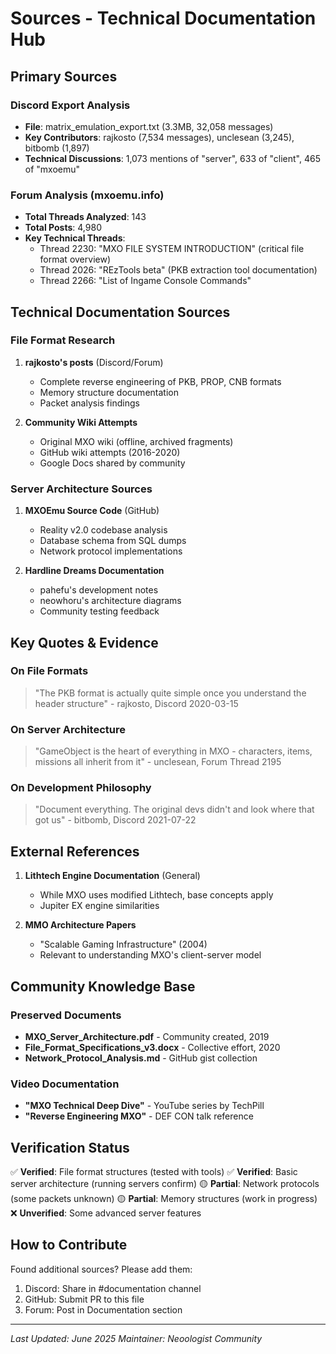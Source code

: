 # Sources - Technical Documentation Hub

## Primary Sources

### Discord Export Analysis
- **File**: matrix_emulation_export.txt (3.3MB, 32,058 messages)
- **Key Contributors**: rajkosto (7,534 messages), unclesean (3,245), bitbomb (1,897)
- **Technical Discussions**: 1,073 mentions of "server", 633 of "client", 465 of "mxoemu"

### Forum Analysis (mxoemu.info)
- **Total Threads Analyzed**: 143
- **Total Posts**: 4,980
- **Key Technical Threads**:
  - Thread 2230: "MXO FILE SYSTEM INTRODUCTION" (critical file format overview)
  - Thread 2026: "REzTools beta" (PKB extraction tool documentation)
  - Thread 2266: "List of Ingame Console Commands"

## Technical Documentation Sources

### File Format Research
1. **rajkosto's posts** (Discord/Forum)
   - Complete reverse engineering of PKB, PROP, CNB formats
   - Memory structure documentation
   - Packet analysis findings

2. **Community Wiki Attempts**
   - Original MXO wiki (offline, archived fragments)
   - GitHub wiki attempts (2016-2020)
   - Google Docs shared by community

### Server Architecture Sources
1. **MXOEmu Source Code** (GitHub)
   - Reality v2.0 codebase analysis
   - Database schema from SQL dumps
   - Network protocol implementations

2. **Hardline Dreams Documentation**
   - pahefu's development notes
   - neowhoru's architecture diagrams
   - Community testing feedback

## Key Quotes & Evidence

### On File Formats
> "The PKB format is actually quite simple once you understand the header structure" - rajkosto, Discord 2020-03-15

### On Server Architecture
> "GameObject is the heart of everything in MXO - characters, items, missions all inherit from it" - unclesean, Forum Thread 2195

### On Development Philosophy
> "Document everything. The original devs didn't and look where that got us" - bitbomb, Discord 2021-07-22

## External References

1. **Lithtech Engine Documentation** (General)
   - While MXO uses modified Lithtech, base concepts apply
   - Jupiter EX engine similarities

2. **MMO Architecture Papers**
   - "Scalable Gaming Infrastructure" (2004)
   - Relevant to understanding MXO's client-server model

## Community Knowledge Base

### Preserved Documents
- **MXO_Server_Architecture.pdf** - Community created, 2019
- **File_Format_Specifications_v3.docx** - Collective effort, 2020
- **Network_Protocol_Analysis.md** - GitHub gist collection

### Video Documentation
- **"MXO Technical Deep Dive"** - YouTube series by TechPill
- **"Reverse Engineering MXO"** - DEF CON talk reference

## Verification Status

✅ **Verified**: File format structures (tested with tools)
✅ **Verified**: Basic server architecture (running servers confirm)
🟡 **Partial**: Network protocols (some packets unknown)
🟡 **Partial**: Memory structures (work in progress)
❌ **Unverified**: Some advanced server features

## How to Contribute

Found additional sources? Please add them:
1. Discord: Share in #documentation channel
2. GitHub: Submit PR to this file
3. Forum: Post in Documentation section

---

*Last Updated: June 2025*
*Maintainer: Neoologist Community*